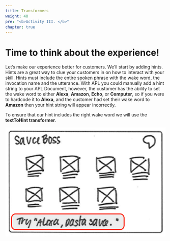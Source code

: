 ```yaml
---
title: Transformers
weight: 40
pre: "<b>Activity III. </b>"
chapter: true
---
```


# Time to think about the experience!

Let’s make our experience better for customers. We’ll start by adding
hints. Hints are a great way to clue your customers in on how to
interact with your skill. Hints must include the entire spoken phrase
with the wake word, the invocation name and the utterance. With APL you
could manually add a hint string to your APL Document, however, the
customer has the ability to set the wake word to either **Alexa**,
**Amazon**, **Echo**, or **Computer**, so if you were to hardcode it to
**Alexa**, and the customer had set their wake word to **Amazon** then
your hint string will appear incorrectly.

To ensure that our hint includes the right wake word we will use the
**textToHint transformer**.

![Sauce Boss Hint String](/images/sauce-boss-hint-string.png)
